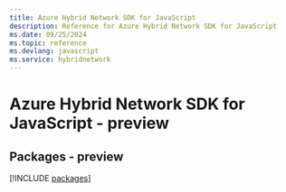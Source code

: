 ```yaml
---
title: Azure Hybrid Network SDK for JavaScript
description: Reference for Azure Hybrid Network SDK for JavaScript
ms.date: 09/25/2024
ms.topic: reference
ms.devlang: javascript
ms.service: hybridnetwork
---
```

# Azure Hybrid Network SDK for JavaScript - preview
## Packages - preview
[!INCLUDE [packages](hybrid-network-index.md)]